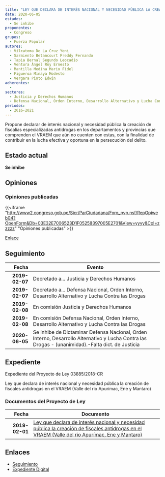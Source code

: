 ```yaml
---
title: "LEY QUE DECLARA DE INTERÉS NACIONAL Y NECESIDAD PÚBLICA LA CREACIÓN DE FISCALÍAS ANTIDROGAS EN EL VRAEM (VALLE DEL RÍO APURÍMAC, ENE Y MANTARO)"
date: 2020-06-05
estados: 
  - Se inhibe
proponentes: 
  - Congreso
grupos: 
  - Fuerza Popular
autores: 
  - Vilcatoma De La Cruz Yeni
  - Sarmiento Betancourt Freddy Fernando
  - Tapia Bernal Segundo Leocadio
  - Ventura Ángel Roy Ernesto
  - Mantilla Medina Mario Fidel
  - Figueroa Minaya Modesto
  - Vergara Pinto Edwin
adherentes: 
  - 
sectores: 
  - Justicia y Derechos Humanos
  - Defensa Nacional, Orden Interno, Desarrollo Alternativo y Lucha Contra las Drogas
periodos: 
  - 2016-2021
---
```


Propone declarar de interés nacional y necesidad pública la creación de fiscalías especializadas antidrogas en los departamentos y provincias que comprenden el VRAEM que aún no cuenten con estas, con la finalidad de contribuir en la lucha efectiva y oportuna en la persecución del delito.


## Estado actual

**Se inhibe**

## Opiniones

### Opiniones publicadas

{{<iframe "http://www2.congreso.gob.pe/Sicr/ParCiudadana/Foro_pvp.nsf/RepOpiweb04?OpenForm&Db=03E32E7006523D1F05258397005E2701&View=yyyy&Col=zzzzz" "Opiniones publicadas" >}}

[Enlace](http://www2.congreso.gob.pe/Sicr/ParCiudadana/Foro_pvp.nsf/RepOpiweb04?OpenForm&Db=03E32E7006523D1F05258397005E2701&View=yyyy&Col=zzzzz)

## Seguimiento

| Fecha | Evento |
|------:|--------|
| **2019-02-07** | Decretado a... Justicia y Derechos Humanos|
| **2019-02-07** | Decretado a... Defensa Nacional, Orden Interno, Desarrollo Alternativo y Lucha Contra las Drogas|
| **2019-02-08** | En comisión Justicia y Derechos Humanos|
| **2019-02-08** | En comisión Defensa Nacional, Orden Interno, Desarrollo Alternativo y Lucha Contra las Drogas|
| **2020-06-05** | Se inhibe de Dictaminar Defensa Nacional, Orden Interno, Desarrollo Alternativo y Lucha Contra las Drogas - (unanimidad).-Falta dict. de Justicia|


## Expediente

Expediente del Proyecto de Ley 03885/2018-CR

Ley que declara de interés nacional y necesidad pública la creación de fiscales antidrogas en el VRAEM (Valle del rio Apurímac, Ene y Mantaro)


### Documentos del Proyecto de Ley

| Fecha | Documento |
|------:|--------|
| **2019-02-01** | [Ley que declara de interés nacional y necesidad pública la creación de fiscales antidrogas en el VRAEM (Valle del rio Apurímac, Ene y Mantaro)](http://www.leyes.congreso.gob.pe/Documentos/2016_2021/Proyectos_de_Ley_y_de_Resoluciones_Legislativas/PL0388520190201.pdf) |

## Enlaces 

- [Seguimiento](http://www2.congreso.gob.pe/Sicr/TraDocEstProc/CLProLey2016.nsf/f7fff46988ca05b1052578e100829cc7/5c6aaa5d01487cfd05258397005f8c89?OpenDocument)
- [Expediente Digital](http://www2.congreso.gob.pe/Sicr/TraDocEstProc/CLProLey2016.nsf/f7fff46988ca05b1052578e100829cc7/5c6aaa5d01487cfd05258397005f8c89?OpenDocument&Click=05257FB7005EB655.eb71d0cf91d8294e05256cdf006b5706/$Body/0.1C6C)
